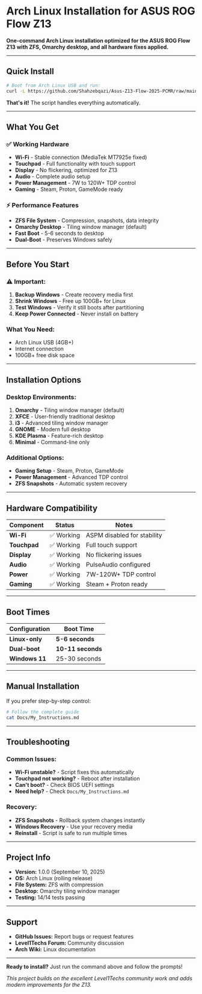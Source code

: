 # Arch Linux Installation for ASUS ROG Flow Z13

**One-command Arch Linux installation optimized for the ASUS ROG Flow Z13 with ZFS, Omarchy desktop, and all hardware fixes applied.**

---

## **Quick Install**

```bash
# Boot from Arch Linux USB and run:
curl -L https://github.com/Shahzebqazi/Asus-Z13-Flow-2025-PCMR/raw/main/Install.sh | bash
```

**That's it!** The script handles everything automatically.

---

## **What You Get**

### **✅ Working Hardware**
- **Wi-Fi** - Stable connection (MediaTek MT7925e fixed)
- **Touchpad** - Full functionality with touch support
- **Display** - No flickering, optimized for Z13
- **Audio** - Complete audio setup
- **Power Management** - 7W to 120W+ TDP control
- **Gaming** - Steam, Proton, GameMode ready

### **⚡ Performance Features**
- **ZFS File System** - Compression, snapshots, data integrity
- **Omarchy Desktop** - Tiling window manager (default)
- **Fast Boot** - 5-6 seconds to desktop
- **Dual-Boot** - Preserves Windows safely

---

## **Before You Start**

### **⚠️ Important:**
1. **Backup Windows** - Create recovery media first
2. **Shrink Windows** - Free up 100GB+ for Linux
3. **Test Windows** - Verify it still boots after partitioning
4. **Keep Power Connected** - Never install on battery

### **What You Need:**
- Arch Linux USB (4GB+)
- Internet connection
- 100GB+ free disk space

---

## **Installation Options**

### **Desktop Environments:**
1. **Omarchy** - Tiling window manager (default)
2. **XFCE** - User-friendly traditional desktop
3. **i3** - Advanced tiling window manager
4. **GNOME** - Modern full desktop
5. **KDE Plasma** - Feature-rich desktop
6. **Minimal** - Command-line only

### **Additional Options:**
- **Gaming Setup** - Steam, Proton, GameMode
- **Power Management** - Advanced TDP control
- **ZFS Snapshots** - Automatic system recovery

---

## **Hardware Compatibility**

| Component | Status | Notes |
|-----------|--------|-------|
| **Wi-Fi** | ✅ Working | ASPM disabled for stability |
| **Touchpad** | ✅ Working | Full touch support |
| **Display** | ✅ Working | No flickering issues |
| **Audio** | ✅ Working | PulseAudio configured |
| **Power** | ✅ Working | 7W-120W+ TDP control |
| **Gaming** | ✅ Working | Steam + Proton ready |

---

## **Boot Times**

| Configuration | Boot Time |
|---------------|-----------|
| **Linux-only** | **5-6 seconds** |
| **Dual-boot** | **10-11 seconds** |
| **Windows 11** | 25-30 seconds |

---

## **Manual Installation**

If you prefer step-by-step control:

```bash
# Follow the complete guide
cat Docs/My_Instructions.md
```

---

## **Troubleshooting**

### **Common Issues:**
- **Wi-Fi unstable?** - Script fixes this automatically
- **Touchpad not working?** - Reboot after installation
- **Can't boot?** - Check BIOS UEFI settings
- **Need help?** - Check `Docs/My_Instructions.md`

### **Recovery:**
- **ZFS Snapshots** - Rollback system changes instantly
- **Windows Recovery** - Use your recovery media
- **Reinstall** - Script is safe to run multiple times

---

## **Project Info**

- **Version:** 1.0.0 (September 10, 2025)
- **OS:** Arch Linux (rolling release)
- **File System:** ZFS with compression
- **Desktop:** Omarchy tiling window manager
- **Testing:** 14/14 tests passing

---

## **Support**

- **GitHub Issues:** Report bugs or request features
- **Level1Techs Forum:** Community discussion
- **Arch Wiki:** Linux documentation

---

**Ready to install?** Just run the command above and follow the prompts!

*This project builds on the excellent Level1Techs community work and adds modern improvements for the Z13.*